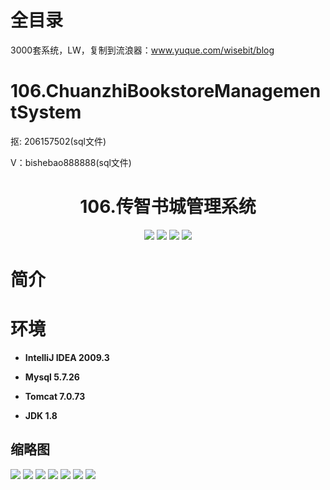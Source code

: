 # 全目录

3000套系统，LW，复制到流浪器：www.yuque.com/wisebit/blog

# 106.ChuanzhiBookstoreManagementSystem

<p>抠: 206157502(sql文件)</p>
<p>V：bishebao888888(sql文件)</p>

<p><h1 align="center">106.传智书城管理系统</h1></p>


<p align="center">
	<img src="https://img.shields.io/badge/jdk-1.8-orange.svg"/>
    <img src="https://img.shields.io/badge/servlet-5.x-lightgrey.svg"/>
    <img src="https://img.shields.io/badge/jdbc-3.x-blue.svg"/>
    <img src="https://img.shields.io/badge/jsp-3.x-yellow.svg"/>
</p>

# 简介



# 环境

- <b>IntelliJ IDEA 2009.3</b>

- <b>Mysql 5.7.26</b>

- <b>Tomcat 7.0.73</b>

- <b>JDK 1.8</b>




## 缩略图

![](https://bitwise.oss-cn-heyuan.aliyuncs.com/2024/9/10/2e668535-8759-4dd2-a967-3afa30a58295.png)
![](https://bitwise.oss-cn-heyuan.aliyuncs.com/2024/9/10/3466478c-7528-435e-a420-68c920a4ac80.png)
![](https://bitwise.oss-cn-heyuan.aliyuncs.com/2024/9/10/f2985b04-ab58-4e13-b99e-3a8563bd6471.png)
![](https://bitwise.oss-cn-heyuan.aliyuncs.com/2024/9/10/77fb0149-b8be-4ded-856b-b4fa021e00ee.png)
![](https://bitwise.oss-cn-heyuan.aliyuncs.com/2024/9/10/5aaa7609-a8ec-41cf-a73d-557defd5d1ec.png)
![](https://bitwise.oss-cn-heyuan.aliyuncs.com/2024/9/10/31c2b7de-c21c-40fb-bc06-dd73a75e65f0.png)
![](https://bitwise.oss-cn-heyuan.aliyuncs.com/2024/9/10/69ba5718-66f2-4d61-a149-9484f9369b10.png)



